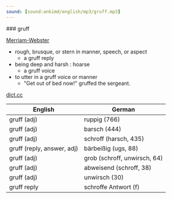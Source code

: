```yaml
---
sound: [sound:ankimd/english/mp3/gruff.mp3]
---
```


\### gruff

[Merriam-Webster](https://www.merriam-webster.com/dictionary/gruff)

- rough, brusque, or stern in manner, speech, or aspect
    - a gruff reply
- being deep and harsh : hoarse
    - a gruff voice
- to utter in a gruff voice or manner
    - "Get out of bed now!" gruffed the sergeant.

[dict.cc](https://www.dict.cc/gruff)

| English        | German       |
| -------------- | ------------ |
| gruff (adj) | ruppig (766) |
| gruff (adj) | barsch (444) |
| gruff (adj) | schroff (harsch, 435) |
| gruff (reply, answer, adj) | bärbeißig (ugs, 88) |
| gruff (adj) | grob (schroff, unwirsch, 64) |
| gruff (adj) | abweisend (schroff, 38) |
| gruff (adj) | unwirsch (30) |
| gruff reply | schroffe Antwort (f) |
